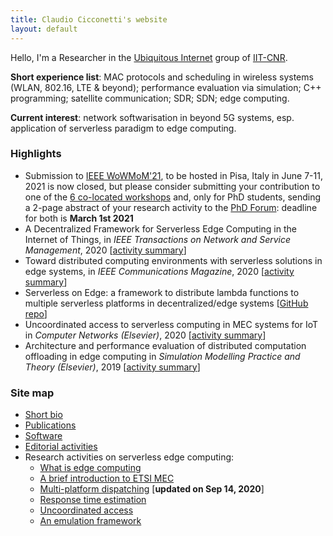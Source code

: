```yaml
---
title: Claudio Cicconetti's website
layout: default
---
```


Hello, I'm a Researcher in the [Ubiquitous Internet](http://cnd.iit.cnr.it/) group of [IIT-CNR](http://www.iit.cnr.it/).

**Short experience list**: MAC protocols and scheduling in wireless systems (WLAN, 802.16, LTE & beyond); performance evaluation via simulation; C++ programming; satellite communication; SDR; SDN; edge computing.

**Current interest**: network softwarisation in beyond 5G systems, esp. application of serverless paradigm to edge computing.

### Highlights

- Submission to [IEEE WoWMoM'21](http://wowmom2021.iit.cnr.it/), to be hosted in Pisa, Italy in June 7-11, 2021 is now closed, but please consider submitting your contribution to one of the [6 co-located workshops](http://wowmom2021.iit.cnr.it/workshops.html) and, only for PhD students, sending a 2-page abstract of your research activity to the [PhD Forum](http://wowmom2021.iit.cnr.it/workshops.html): deadline for both is **March 1st 2021**
- A Decentralized Framework for Serverless Edge Computing in the Internet of Things, in _IEEE Transactions on Network and Service Management_, 2020 [[activity summary](cloudcom2018.md)]
- Toward distributed computing environments with serverless solutions in edge systems, in _IEEE Communications Magazine_, 2020 [[activity summary](serverless-etsi.md)]
- Serverless on Edge: a framework to distribute lambda functions to multiple serverless platforms in decentralized/edge systems [[GitHub repo](https://github.com/ccicconetti/serverlessonedge)]
- Uncoordinated access to serverless computing in MEC systems for IoT in _Computer Networks (Elsevier)_, 2020 [[activity summary](uncoord.md)]
- Architecture and performance evaluation of distributed computation offloading in edge computing in _Simulation Modelling Practice and Theory (Elsevier)_, 2019 [[activity summary](simpat.md)]

### Site map

- [Short bio](bio.md)
- [Publications](publications.md)
- [Software](software.md)
- [Editorial activities](editorial.md)
- Research activities on serverless edge computing:
  - [What is edge computing](edgecomputing.md)
  - [A brief introduction to ETSI MEC](serverless-etsi.md)
  - [Multi-platform dispatching](cloudcom2018.md) [**updated on Sep 14, 2020**]
  - [Response time estimation](percom2019.md)
  - [Uncoordinated access](uncoord.md)
  - [An emulation framework](simpat.md)
